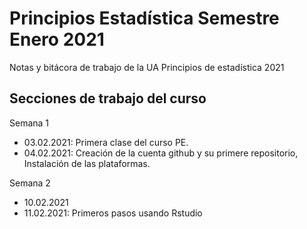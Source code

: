 # Principios Estadística Semestre Enero 2021
Notas y bitácora de trabajo de la UA Principios de estadística 2021


## Secciones de trabajo del curso

Semana 1
+ 03.02.2021: Primera clase del curso PE.
+ 04.02.2021: Creación de la cuenta github y su primere repositorio, Instalación de las plataformas.

Semana 2
+ 10.02.2021
+ 11.02.2021: Primeros pasos usando Rstudio
